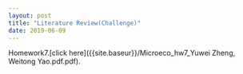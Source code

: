 ```yaml
---
layout: post
title: "Literature Review(Challenge)"
date: 2019-06-09
---
```

Homework7.[click here]({{site.baseur}}/Microeco_hw7_Yuwei Zheng, Weitong Yao.pdf.pdf).
